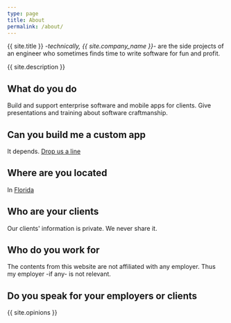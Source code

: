 ```yaml
---
type: page
title: About  
permalink: /about/
---
```


{{ site.title }} _-technically, {{ site.company_name }}-_ are the side projects of an engineer who sometimes finds time to write software for fun and profit.  

{{ site.description }}

## What do you do  

Build and support enterprise software and mobile apps for clients. Give presentations and training about software craftmanship.  

## Can you build me a custom app  

It depends. [Drop us a line](/contact/)  

## Where are you located  

In [Florida](https://www.google.com/maps/place/Florida/@27.3031142,-92.8234278,5z/data=!3m1!4b1!4m5!3m4!1s0x88c1766591562abf:0xf72e13d35bc74ed0!8m2!3d27.6648274!4d-81.5157535)  

## Who are your clients  

Our clients' information is private. We never share it.  

## Who do you work for  

The contents from this website are not affiliated with any employer. Thus my employer -if any- is not relevant.  

## Do you speak for your employers or clients  

{{ site.opinions }}
